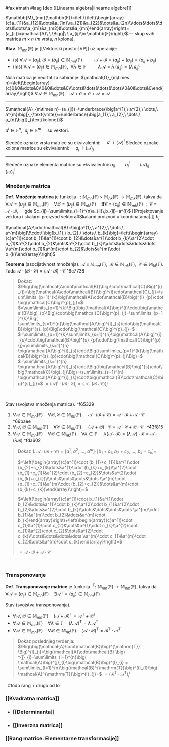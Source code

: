 #fax #math #laag [deo [[Linearna algebra|linearne algebre]]]
$\:$

$\mathbb{M}_{mn}(\mathbb{F})=\left\{\left(\begin{array}{c}a_{11}&a_{12}&\dots&a_{1n}\\a_{21}&a_{22}&\dots&a_{2n}\\\dots&\dots&\dots&\dots\\a_{m1}&a_{m2}&\dots&a_{mn}\end{array}\right)=(a_{ij})=\mathcal{A}\ \ \Bigg|\ \ a_{ij}\in \mathbb{F}\right\}$
— skup svih matrica $m\times n$ ($m$ vrsta, $n$ kolona).

**Stav**. $\mathbb{M}_{mn}(\mathbb{F})$ je [[Vektorski prostor|VP]] uz operacije:
- (s) $\forall \mathcal{A}=(a_{ij}),\,\mathcal{B}=(b_{ij})\in \mathbb{M}_{mn}(\mathbb{F})$
  $\quad\quad \mathcal{A}+\mathcal{B}=(a_{ij})+(b_{ij})=(a_{ij}+b_{ij})$
- (ms) $\forall \mathcal{A}=(a_{ij})\in \mathbb{M}_{mn}(\mathbb{F}),\ \ \forall \lambda\in\mathbb{F}$
  $\quad\quad \lambda\,\mathcal{A}=\lambda\,(a_{ij})=(\lambda\,a_{ij})$
$\:$

Nula matrica je neurtal za sabiranje:
$\mathcal{O}_{m\times n}=\left(\begin{array}{c}0&0&\dots&0\\0&0&\dots&0\\\dots&\dots&\dots&\dots\\0&0&\dots&0\end{array}\right)$
$\forall \mathcal{A}\in\mathbb{M}_{mn}(\mathbb{F})\quad\mathcal{A}+\mathcal{O}=\mathcal{O}+\mathcal{A}=\mathcal{A}$
___
$\mathcal{A}_{m\times n}=(a_{ij})=\underbrace{\big[a^{1},\ a^{2},\ \dots,\ a^{m}\big]}_{\text{vrste}}=\underbrace{\big[a_{1},\ a_{2},\ \dots,\ a_{n}\big]}_{\text{kolone}}$

$a^{i}\in \mathbb{F}^{n},\ \ a_{j}\in\mathbb{F}^{m}\quad$ su vektori.

Sledeće oznake vrsta matrice su ekvivalentni: $\quad$$a^{i}\ \ \mathrm{i}\ \ (\mathcal{A})^{i}$
Sledeće oznake kolona matrice su ekvivalentni: $\quad$$a_{j}\ \ \mathrm{i}\ \ (\mathcal{A})_{j}$
___

Sledeće oznake elementa matrice su ekvivalentni:
$a_{ij}\quad\quad a^{i}_{j}\quad \quad(\mathcal{A})_{ij}\quad\quad(\mathcal{A})^{i}_{j}$

### Množenje matrica
**Def**. **Množenje matrica** je funkcija $\ \cdot:\ \mathbb{M}_{mn}(\mathbb{F})\times\mathbb{M}_{nk}(\mathbb{F})\to\mathbb{M}_{mk}(\mathbb{F})$.
takva da $\forall\mathcal{A}=(a_{ij})\in\mathbb{M}_{mn}(\mathbb{F})\quad\forall\mathcal{B}=(b_{ij})\in\mathbb{M}_{nk}(\mathbb{F})$$\quad$$\exists\mathcal{C}=(c_{ij})\in\mathbb{M}_{mk}(\mathbb{F})\ \ :\ \ \mathcal{C}=\mathcal{A}\cdot\mathcal{B},\quad$ gde $c_{ij}=\sum\limits_{l=1}^{n}a_{il}\,b_{lj}=a^{i}$ [[Projektovanje vektora i skalarni proizvod vektora#Skalarni proizvod u koordinatama|∙]] $b_{j}$

$\mathcal{A}\cdot\mathcal{B}=\big[a^{1},\ a^{2},\ \dots,\ a^{m}\big]\!\cdot\!\big[b_{1},\ b_{2},\ \dots,\ b_{k}\big]=\left(\begin{array}{c}a^{1}\cdot b_{1}&a^{1}\cdot b_{2}&\dots&a^{1}\cdot b_{k}\\a^{2}\cdot b_{1}&a^{2}\cdot b_{2}&\dots&a^{2}\cdot b_{k}\\\dots&\dots&\dots&\dots \\a^{m}\cdot b_{1}&a^{m}\cdot b_{2}&\dots&a^{m}\cdot b_{k}\end{array}\right)$

**Teorema** (asocijativnost množenja). $\mathcal{A}\in\mathbb{M}_{mn}(\mathbb{F}),\ \ \mathcal{B}\in\mathbb{M}_{nk}(\mathbb{F}),\ \ \mathcal{C}\in\mathbb{M}_{kl}(\mathbb{F}).$
Tada $\mathcal{A}\cdot(\mathcal{B}\cdot\mathcal{C})=(\mathcal{A}\cdot\mathcal{B})\cdot\mathcal{C}$ ^9c7738
> Dokaz:
> $\Big(\big(\mathcal{A\cdot\mathcal{B}}\big)\cdot\mathcal{C}\Big)^{i}_{j}=\big(\mathcal{A\cdot\mathcal{B}}\big)^{i}\cdot\mathcal{C}_{j}=\sum\limits_{p=1}^{k}\big(\mathcal{A}\cdot\mathcal{B}\big)^{i}_{p}\cdot\big(\mathcal{C}\big)^{p}_{j}=$
> $=\sum\limits_{p=1}^{k}\Big(\big(\mathcal{A}\big)^{i}\cdot\big(\mathcal{B}\big)_{p}\Big)\cdot\big(\mathcal{C}\big)^{p}_{j}=\sum\limits_{p=1}^{k}\Big( \sum\limits_{s=1}^{n}\big(\mathcal{A}\big)^{i}_{s}\cdot\big(\mathcal{B}\big)^{s}_{p}\Big)\cdot\big(\mathcal{C}\big)^{p}_{j}=$
> $=\sum\limits_{p=1}^{k}\sum\limits_{s=1}^{n}\big(\mathcal{A}\big)^{i}_{s}\cdot\big(\mathcal{B}\big)^{s}_{p}\cdot\big(\mathcal{C}\big)^{p}_{j}=\sum\limits_{s=1}^{n} \big(\mathcal{A}\big)^{i}_{s}\cdot\Big(\sum\limits_{p=1}^{k}\big(\mathcal{B}\big)^{s}_{p}\cdot\big(\mathcal{C}\big)^{p}_{j}\Big)=$
> $=\sum\limits_{s=1}^{n} \big(\mathcal{A}\big)^{i}_{s}\cdot\Big(\big(\mathcal{B}\big)^{s}\cdot\big(\mathcal{C}\big)_{j}\Big)=\sum\limits_{s=1}^{n} \big(\mathcal{A}\big)^{i}_{s}\cdot\big(\mathcal{B}\cdot\mathcal{C}\big)^{s}_{j}=$
> $=\big(\mathcal{A}\big)^{i}\cdot\big(\mathcal{B}\cdot\mathcal{C}\big)_{j}=\Big(\mathcal{A\cdot\big(\mathcal{B}}\cdot\mathcal{C}\big)\Big)^{i}_{j}$

$\:$

Stav (svojstva množenja matrica). ^f65329
1. $\forall \mathcal{A}\in\mathbb{M}_{mn}(\mathbb{F})\quad\forall\mathcal{B},\,\mathcal{C}\in\mathbb{M}_{nk}(\mathbb{F})\quad$
   $\mathcal{A}\cdot(\mathcal{B}+\mathcal{C}) = \mathcal{A}\cdot\mathcal{B}+\mathcal{A}\cdot\mathcal{C}$
   $\:$ ^66baee
2. $\forall \mathcal{A},\,\mathcal{B}\in\mathbb{M}_{mn}(\mathbb{F})\quad\forall\mathcal{C}\in\mathbb{M}_{nk}(\mathbb{F})\quad$
   $(\mathcal{A}+\mathcal{B})\cdot\mathcal{C} = \mathcal{A}\cdot\mathcal{C}+\mathcal{B}\cdot\mathcal{C}$
   $\:$ ^43f815
3.  $\forall \mathcal{A}\in\mathbb{M}_{mn}(\mathbb{F})\quad\forall\mathcal{B}\in\mathbb{M}_{nk}(\mathbb{F})\quad\forall\lambda \in \mathbb{F}\quad$
   $\lambda(\mathcal{A}\cdot\mathcal{B})=(\lambda\,\mathcal{A})\cdot\mathcal{B}=\mathcal{A}\cdot(\lambda\mathcal{B})$ ^fda602

> Dokaz 1.
> $\mathcal{A}\cdot(\mathcal{B}+\mathcal{C}) = \big[a^{1},\ a^{2},\ \dots,\ a^{m}\big]\!\cdot\!\big[b_{1}+c_{1},\ b_{2}+c_{2},\ \dots,\ b_{k}+c_{k}\big]=$
> 
> $=\left(\begin{array}{c}a^{1}\cdot (b_{1}+c_{1})&a^{1}\cdot (b_{2}+c_{2})&\dots&a^{1}\cdot (b_{k}+c_{k})\\a^{2}\cdot (b_{1}+c_{1})&a^{2}\cdot (b_{2}+c_{2})&\dots&a^{2}\cdot (b_{k}+c_{k})\\\dots&\dots&\dots&\dots \\a^{m}\cdot (b_{1}+c_{1})&a^{m}\cdot (b_{2}+c_{2})&\dots&a^{m}\cdot (b_{k}+c_{k})\end{array}\right)=$
> 
>  $=\left(\begin{array}{c}a^{1}\cdot b_{1}&a^{1}\cdot b_{2}&\dots&a^{1}\cdot b_{k}\\a^{2}\cdot b_{1}&a^{2}\cdot b_{2}&\dots&a^{2}\cdot b_{k}\\\dots&\dots&\dots&\dots \\a^{m}\cdot b_{1}&a^{m}\cdot b_{2}&\dots&a^{m}\cdot b_{k}\end{array}\right)+\left(\begin{array}{c}a^{1}\cdot c_{1}&a^{1}\cdot c_{2}&\dots&a^{1}\cdot c_{k}\\a^{2}\cdot c_{1}&a^{2}\cdot c_{2}&\dots&a^{2}\cdot c_{k}\\\dots&\dots&\dots&\dots \\a^{m}\cdot c_{1}&a^{m}\cdot c_{2}&\dots&a^{m}\cdot c_{k}\end{array}\right)=$
>  
>$=\mathcal{A}\cdot\mathcal{B}+\mathcal{A}\cdot\mathcal{C}$

$\:$

### Transponovanje
**Def**. **Transponovanje matrice** je funkcija $\ ^{\mathrm{T}}:\ \mathbb{M}_{mn}(\mathbb{F})\to\mathbb{M}_{nm}(\mathbb{F})$, takva da $\forall \mathcal{A}=(a_{ij})\in\mathbb{M}_{mn}(\mathbb{F})\quad\exists \mathcal{A}^{\mathrm{T}}=(a_{ji})\in\mathbb{M}_{nm}(\mathbb{F})$

Stav (svojstva transponovanja). 
- $\forall\mathcal{A},\,\mathcal{B}\in\mathbb{M}_{mn}(\mathbb{F})\quad(\mathcal{A}+\mathcal{B})^{\mathrm{T}}=\mathcal{A}^{\mathrm{T}}+\mathcal{B}^{\mathrm{T}}$
- $\forall\mathcal{A}\in\mathbb{M}_{mn}(\mathbb{F})\quad\forall\lambda\in\mathbb{F}\quad(\lambda\,\mathcal{A})^{\mathrm{T}}=\lambda\,\mathcal{A}^{\mathrm{T}}$
- $\forall\mathcal{A}\in\mathbb{M}_{mn}(\mathbb{F})\quad\forall\mathcal{B}\in\mathbb{M}_{nk}(\mathbb{F})\quad(\mathcal{A}\cdot\mathcal{B})^{\mathrm{T}}=\mathcal{B}^{\mathrm{T}}\cdot\mathcal{A}^{\mathrm{T}}$

> Dokaz poslednjeg tvrđenja:
> $\Big(\big(\mathcal{A}\cdot\mathcal{B}\big)^{\mathrm{T}}  \Big)^{i}_{j}=\big(\mathcal{A}\cdot\mathcal{B} \big) ^{j}_{i}=\sum\limits_{l=1}^{n}\big( \mathcal{A}\big)^{j}_{l}\big(\mathcal{B}\big)^{l}_{i} = \sum\limits_{l=1}^{n}\big(\mathcal{B}^{\mathrm{T}}\big)^{i}_{l}\big( \mathcal{A}^{\mathrm{T}}\big)^{l}_{j}=$
> $=\Big(\mathcal{B}^{\mathrm{T}}\cdot\mathcal{A}^{\mathrm{T}}\Big)^{i}_{j}$

$\:$
#todo rang + drugo od lo

### [[Kvadratna matrica]]
- ### [[Determinanta]]
- ### [[Inverzna matrica]]

### [[Rang matrice. Elementarne transformacije]]